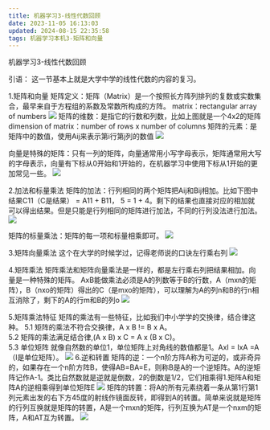 ```yaml
---
title: 机器学习3-线性代数回顾
date: 2023-11-05 16:13:03
updated: 2024-08-15 22:35:58
tags: 机器学习本机3-矩阵和向量
---
```

机器学习3-线性代数回顾

引语：
这一节基本上就是大学中学的线性代数的内容的复习。

1.矩阵和向量
矩阵定义：矩阵（Matrix）是一个按照长方阵列排列的复数或实数集合，最早来自于方程组的系数及常数所构成的方阵。
matrix：rectangular array of numbers
![](http://wxwwt-oss.oss-cn-hangzhou.aliyuncs.com/article_picture/%E6%9C%BA%E5%99%A8%E5%AD%A6%E4%B9%A0/%E6%9C%BA%E5%99%A8%E5%AD%A6%E4%B9%A0%E7%AC%94%E8%AE%B03-%E7%BA%BF%E6%80%A7%E4%BB%A3%E6%95%B0%E5%9B%9E%E9%A1%BE/%E7%9F%A9%E9%98%B5%E5%AE%9A%E4%B9%89.png)
矩阵的维数：是指它的行数和列数，比如上图就是一个4x2的矩阵  
dimension of matrix：number of rows x number of columns
矩阵的元素：是矩阵中的数值，使用Aij来表示第i行第j列的数值
![](http://wxwwt-oss.oss-cn-hangzhou.aliyuncs.com/article_picture/%E6%9C%BA%E5%99%A8%E5%AD%A6%E4%B9%A0/%E6%9C%BA%E5%99%A8%E5%AD%A6%E4%B9%A0%E7%AC%94%E8%AE%B03-%E7%BA%BF%E6%80%A7%E4%BB%A3%E6%95%B0%E5%9B%9E%E9%A1%BE/%E7%9F%A9%E9%98%B5%E7%9A%84%E5%85%83%E7%B4%A0.png)

向量是特殊的矩阵：只有一列的矩阵，向量通常用小写字母表示，矩阵通常用大写的字母表示，向量有下标从0开始和1开始的，在机器学习中使用下标从1开始的更加常见一些。
![](http://wxwwt-oss.oss-cn-hangzhou.aliyuncs.com/article_picture/%E6%9C%BA%E5%99%A8%E5%AD%A6%E4%B9%A0/%E6%9C%BA%E5%99%A8%E5%AD%A6%E4%B9%A0%E7%AC%94%E8%AE%B03-%E7%BA%BF%E6%80%A7%E4%BB%A3%E6%95%B0%E5%9B%9E%E9%A1%BE/%E5%90%91%E9%87%8F.png)

2.加法和标量乘法
矩阵的加法：行列相同的两个矩阵把Aij和Bij相加。比如下图中结果C11（C是结果） = A11 + B11， 5 = 1 + 4。剩下的结果也直接对应的相加就可以得出结果。但是只能是行列相同的矩阵进行加法，不同的行列没法进行加法。
![](http://wxwwt-oss.oss-cn-hangzhou.aliyuncs.com/article_picture/%E6%9C%BA%E5%99%A8%E5%AD%A6%E4%B9%A0/%E6%9C%BA%E5%99%A8%E5%AD%A6%E4%B9%A0%E7%AC%94%E8%AE%B03-%E7%BA%BF%E6%80%A7%E4%BB%A3%E6%95%B0%E5%9B%9E%E9%A1%BE/%E7%9F%A9%E9%98%B5%E5%8A%A0%E6%B3%95.png)

矩阵的标量乘法：矩阵的每一项和标量相乘即可。
![](http://wxwwt-oss.oss-cn-hangzhou.aliyuncs.com/article_picture/%E6%9C%BA%E5%99%A8%E5%AD%A6%E4%B9%A0/%E6%9C%BA%E5%99%A8%E5%AD%A6%E4%B9%A0%E7%AC%94%E8%AE%B03-%E7%BA%BF%E6%80%A7%E4%BB%A3%E6%95%B0%E5%9B%9E%E9%A1%BE/%E7%9F%A9%E9%98%B5%E7%9A%84%E6%A0%87%E9%87%8F%E4%B9%98%E6%B3%95.png)

3.矩阵向量乘法
这个在大学的时候学过，记得老师说的口诀左行乘右列
![](http://wxwwt-oss.oss-cn-hangzhou.aliyuncs.com/article_picture/%E6%9C%BA%E5%99%A8%E5%AD%A6%E4%B9%A0/%E6%9C%BA%E5%99%A8%E5%AD%A6%E4%B9%A0%E7%AC%94%E8%AE%B03-%E7%BA%BF%E6%80%A7%E4%BB%A3%E6%95%B0%E5%9B%9E%E9%A1%BE/%E7%9F%A9%E9%98%B5%E5%90%91%E9%87%8F%E4%B9%98%E6%B3%95.png)

4.矩阵乘法
矩阵乘法和矩阵向量乘法是一样的，都是左行乘右列把结果相加。向量是一种特殊的矩阵。
AxB能做乘法必须是A的列数等于B的行数，A（mxn的矩阵），B（nxo的矩阵）得出的C（是mxo的矩阵），可以理解为A的列n和B的行n相互消除了，剩下的A的行m和B的列o
![](http://wxwwt-oss.oss-cn-hangzhou.aliyuncs.com/article_picture/%E6%9C%BA%E5%99%A8%E5%AD%A6%E4%B9%A0/%E6%9C%BA%E5%99%A8%E5%AD%A6%E4%B9%A0%E7%AC%94%E8%AE%B03-%E7%BA%BF%E6%80%A7%E4%BB%A3%E6%95%B0%E5%9B%9E%E9%A1%BE/%E7%9F%A9%E9%98%B5%E4%B9%98%E6%B3%95.png)

5.矩阵乘法特征
矩阵的乘法有一些特征，比如我们中小学学的交换律，结合律这种。
5.1 矩阵的乘法不符合交换律，A x B != B x A。  
5.2 矩阵的乘法满足结合律,(A x B) x C = A x (B x C)。  
5.3 单位矩阵 就像自然数的单位1，单位矩阵上对角线的数值都是1。AxI = IxA =A （I是单位矩阵）。
![](http://wxwwt-oss.oss-cn-hangzhou.aliyuncs.com/article_picture/%E6%9C%BA%E5%99%A8%E5%AD%A6%E4%B9%A0/%E6%9C%BA%E5%99%A8%E5%AD%A6%E4%B9%A0%E7%AC%94%E8%AE%B03-%E7%BA%BF%E6%80%A7%E4%BB%A3%E6%95%B0%E5%9B%9E%E9%A1%BE/%E7%9F%A9%E9%98%B5%E4%B9%98%E6%B3%95.png)
6.逆和转置
矩阵的逆：一个n阶方阵A称为可逆的，或非奇异的，如果存在一个n阶方阵B，使得AB=BA=E，则称B是A的一个逆矩阵。A的逆矩阵记作A-1。类比自然数就是逆就是倒数，2的倒数是1/2，它们相乘得1.矩阵A和矩阵A的逆相乘得到单位矩阵E
![](http://wxwwt-oss.oss-cn-hangzhou.aliyuncs.com/article_picture/%E6%9C%BA%E5%99%A8%E5%AD%A6%E4%B9%A0/%E6%9C%BA%E5%99%A8%E5%AD%A6%E4%B9%A0%E7%AC%94%E8%AE%B03-%E7%BA%BF%E6%80%A7%E4%BB%A3%E6%95%B0%E5%9B%9E%E9%A1%BE/%E9%80%86.png)
矩阵的转置：将A的所有元素绕着一条从第1行第1列元素出发的右下方45度的射线作镜面反转，即得到A的转置。简单来说就是矩阵的行列互换就是矩阵的转置，A是一个mxn的矩阵，行列互换为AT是一个nxm的矩阵，A和AT互为转置。
![](http://wxwwt-oss.oss-cn-hangzhou.aliyuncs.com/article_picture/%E6%9C%BA%E5%99%A8%E5%AD%A6%E4%B9%A0/%E6%9C%BA%E5%99%A8%E5%AD%A6%E4%B9%A0%E7%AC%94%E8%AE%B03-%E7%BA%BF%E6%80%A7%E4%BB%A3%E6%95%B0%E5%9B%9E%E9%A1%BE/%E7%9F%A9%E9%98%B5%E7%9A%84%E8%BD%AC%E7%BD%AE.png)
